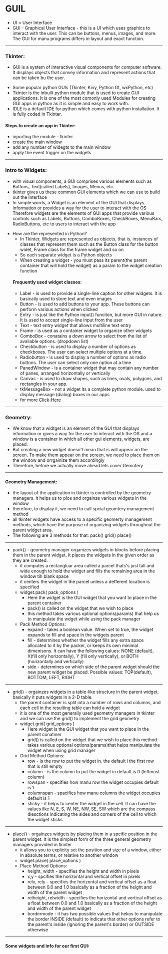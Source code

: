 # GUIL
- UI = User Interface
- GUI - Graphical User Interface - this is a UI which uses graphics to interact with the user. This can be buttons, menus, images, and more. The GUI for manu programs differs in layout and exact function.
***   
### Tkinter:
- GUI is a system of interactive visual components for computer software. It displays objects that convey information and represent actions that can be taken bu the user.
* Some popular python GUIs (Tkinter, Kivy, Python Gt, wxPython, etc)
* Tkinter is the inbuilt python module that is used to create GUI applications. It is one of the most comonly used Modules for creating GUI apps in python as it is simple and easy to work with.
* IDLE is a default IDE for python which comes with python installation. It is fully coded in Tkinter.
#### Steps to create an app in Tkinter:
* inporting the module - tkinter 
* create the main window
* add any number of widegts to the main window
* apply the event trigger on the widgets 
***   
### Intro to Widgets:
- with visual components, a GUI comprises various elements such as Buttons, Text(called Labels), Images, Menus, etc.
- tkinter gives us these common GUI elements which we can use to build out the Interface
- In simple words, a Widget is an element of the GUI that displays information or provides a way for the user to interact with the OS Therefore widgets are the elements of GUI apps that provide various controls such as Labels, Buttons, ComboBoxes, CheckBoxes, MenuBars, RadioButtons, etc to users to interact with the app
* How are the represented in Python?
    * In Tkinter, Widgets are represented as objects, that is, instances of classes that represent them such as the Button class for the button widet, Frame class for the frame widget and so on 
    * So each separate widget is a Python objects
    * When creating a widget - you must pass its parent(the parent container that will hold the widget) as a param to the widget creation function 
    #### Frequently used widget classes:
    * Label - is used to provide a single-line caption for other widgets. It is     
        basically used to store text and even images
    * Button - is used to add buttons to your app. These buttons can perform various 
        actions when clicked
    * Entry - is just like the Python input() funciton, but more GUI in nature. It is 
        used to accept single-line input from the user 
    * Text - text entry widget that allows multiline text entry 
    * Frame - is used as a container widget to organize other widgets 
    * ComboBox - conatains a down arrow to select from the list of avaliable options. 
        (dropdown list)
    * Checkbutton - is used to display a number of options as checkboxes. The user 
        can select multiple options at a time.
    * Radiobutton - is used to display a number of options as radio buttons. The user 
        can select only one option at a time 
    * PanedWindow - is a container widget that may contain any number of panes, 
        arranged horizontally or vertically
    * Canvas - is used to draw shapes, such as lines, ovals, polygons, and rectangles 
        in your app.
    * tkMessageBox - not a widget its a complete python module. used to display 
        message (dialog) boxes in our apps 
    * for more [Click-Here](docs.python.org/3/library/tkinter.html#module-tkinter)
***    
### Geometry: 
* We know that a widtget is an element of the GUI that displays information or gives a way for the user to interact with the OS and a window is a container in which all other gui elements, widgets, are placed.
* But creating a new widget doesn't mean that is will appear on the screen. To make them appear on the screen, we need to place them on the window and orrgainize them accordingly
* Therefore, before we actually move ahead lets cover Gemotery
***   
#### Geometry Management:
* the layout of the application in tkinter is controlled by the geometry managers. it helps us to plce and orgainze various widgets in the window
* therefore, to display it, we need to call spcial geomtery management method
* all tkinter widgets have access to a specific geomerty management methods, which have the purpose of organizing widgets throughout the parent widget area.
* The following are 3 methods for that: pack() grid() place() 
***   
- pack() - geometry manager organizes widgets in blocks before placing them in the 
    parent widget. It places the widgets in the given order as they are created.
    * it computes a rectangluar area called a parcel thats's just tall and wide enough to hold the widget and fills the remaining area in the window tih blank space
    * it centers the widget in the parcel unless a defferent location is specified
    * widget.pack( pack_options )
        * Here the widget is the GUI widget that you want to place in the parent container
        * pack() is called on the widget that we wish to place 
        * this method takes various optional options(params) that help us to manipulate the wdget while using the pack manager
    * Pack Method Options: 
        * expand - takes a boolean value. When set to true, the widget expands to fill and space in the widgets parent
        * fill - determines whether the widget fills any extra space allocated to it by the packer, or keeps its own minimal dimenisons. It can have the following calues: NONE (default), X(fill only horizontally), Y (fill only vertically), or BOTH (horizontally and vertically)
        * side - determines on which side of the parent widget should the new parent widget be placed. Possible values: TOP(default), BOTTOM, LEFT, RIGHT
***   
- grid() - orgainzes widgets in a table-like structure in the parent widget, 
    basically it puts widgets in a 2-D table.
    * the parent container is split into a number of rows and columns, and each cell in the resulting table can hold a widget
    * it is one of the most generally used geometry managers in tkinter and we can use the grid() to implement the grid geometry
    * widget.grid( grid_options )
        * Here widget is the GUI widget that you want to place in the parent conatiner
        * grid() is called on the widget that we wish to place
        this method takes various optional options(params)that helps manipulate the widget when using grid manager
    * Grid Method Options:
        * row - is the row to put the widget in. the default i the first row that is still empty
        * column - is the column to put the widget in default is 0 (leftmost column)
        * rowspan - specifies how manu row the widget occupies default is 1
        * columnspan - spacifies how manu columns the widget occupies default is 1
        * sticky - it helps to center the widget in the cell. It can have the values ilke N, E, S, W, NE, NW, SE, SW which are the compass diesctions indicating the sides and corners of the cell to which the widget sticks
***   
- place() - orgainzes widgets by placing them in a spcific position in the parent 
    widget. It is the simplest form of the three general geometry managers provided in tkinter 
    * it allows you to explicity set the position and size of a window, either in absolute terms, or relative to another window 
    * widget.place( place_options )
    * Place Method Options:
        * height, width - specifies the height and width in pixels
        * x,y - spcifies the horizontal and vertical offset in pixels 
        * relx, rely - specifies the horizontal and vertical offset as a float between 0.0 and 1.0 basically as a fraction of the height and width of the parent widget
        * relheight, relwidth - specifies the horizontal and vertical offset as a float between 0.0 and 1.0 basically as a fraction of the height and width of the parent widget 
        * bordermode - it has two possible values that hekos to manipulate the border INSIDE (default) to indicate that other options refer to the parent's inside (ignoring the parent's border) or OUTSIDE otherwise
***   
#### Some widgets and info for our first GUI:

